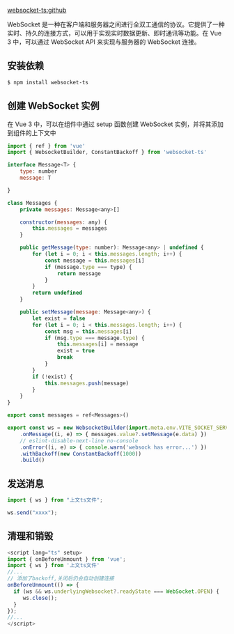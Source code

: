 [websocket-ts:github](https://github.com/jjxxs/websocket-ts)

WebSocket 是一种在客户端和服务器之间进行全双工通信的协议。它提供了一种实时、持久的连接方式，可以用于实现实时数据更新、即时通讯等功能。在 Vue 3 中，可以通过 WebSocket API 来实现与服务器的 WebSocket 连接。

## 安装依赖

```bash
$ npm install websocket-ts
```

## 创建 WebSocket 实例

在 Vue 3 中，可以在组件中通过 setup 函数创建 WebSocket 实例，并将其添加到组件的上下文中

```js
import { ref } from 'vue'
import { WebsocketBuilder, ConstantBackoff } from 'websocket-ts'

interface Message<T> {
    type: number
    message: T

}

class Messages {
    private messages: Message<any>[]

    constructor(messages: any) {
        this.messages = messages
    }

    public getMessage(type: number): Message<any> | undefined {
        for (let i = 0; i < this.messages.length; i++) {
            const message = this.messages[i]
            if (message.type === type) {
                return message
            }
        }
        return undefined
    }

    public setMessage(message: Message<any>) {
        let exist = false
        for (let i = 0; i < this.messages.length; i++) {
            const msg = this.messages[i]
            if (msg.type === message.type) {
                this.messages[i] = message
                exist = true
                break
            }
        }
        if (!exist) {
            this.messages.push(message)
        }
    }
}

export const messages = ref<Messages>()

export const ws = new WebsocketBuilder(import.meta.env.VITE_SOCKET_SERVER_URL)
    .onMessage((i, e) => { messages.value?.setMessage(e.data) })
    // eslint-disable-next-line no-console
    .onError((i, e) => { console.warn('websock has error...') })
    .withBackoff(new ConstantBackoff(1000))
    .build()
```

## 发送消息

```js
import { ws } from "上文ts文件";

ws.send("xxxx");
```

## 清理和销毁

```js
<script lang="ts" setup>
import { onBeforeUnmount } from 'vue';
import { ws } from '上文ts文件'
//...
// 添加了backoff,关闭后仍会自动创建连接
onBeforeUnmount(() => {
  if (ws && ws.underlyingWebsocket?.readyState === WebSocket.OPEN) {
     ws.close();
  }
});
//...
</script>
```
